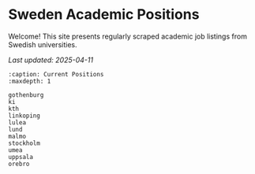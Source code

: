 # Sweden Academic Positions

Welcome! This site presents regularly scraped academic job listings from Swedish universities.

_Last updated: 2025-04-11_

<!-- :::{prereq}
prerequisites
:::

```{csv-table}
:delim: ;
:widths: auto

20 min ; {doc}`filename`
``` -->

<!-- ```{toctree}
:caption: The lesson
:maxdepth: 1
``` -->

```{toctree}
:caption: Current Positions
:maxdepth: 1

gothenburg
ki
kth
linkoping
lulea
lund
malmo
stockholm
umea
uppsala
orebro
```

<!-- (learner-personas)= -->

<!-- ## Who is the course for?

## About the course

## See also

## Credits -->
